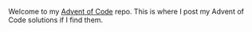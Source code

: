 Welcome to my [Advent of Code](https://adventofcode.com/) repo. This is where I post my Advent of Code solutions if I find them.
